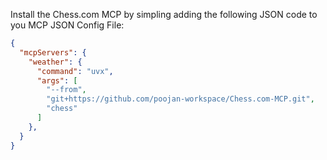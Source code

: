Install the Chess.com MCP by simpling adding the following JSON code to you MCP JSON Config File:

```json
{
  "mcpServers": {
    "weather": {
      "command": "uvx",
      "args": [
        "--from",
        "git+https://github.com/poojan-workspace/Chess.com-MCP.git",
        "chess"
      ]
    },
  }  
}
```